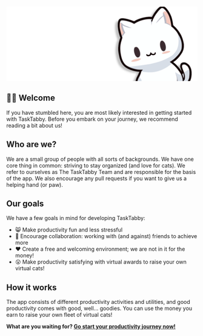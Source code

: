![Tabby Banner](https://github.com/TaskTabby/.github/blob/main/Banner.png)

## 👋😸 Welcome

If you have stumbled here, you are most likely interested in getting started with TaskTabby. Before you embark on your journey, we recommend reading a bit about us!

## Who are we?

We are a small group of people with all sorts of backgrounds. We have one core thing in common: striving to stay organized (and love for cats). We refer to ourselves as The TaskTabby Team and are responsible for the basis of the app. We also encourage any pull requests if you want to give us a helping hand (or paw). 

## Our goals

We have a few goals in mind for developing TaskTabby:
- 😸 Make productivity fun and less stressful 
- 🙏 Encourage collaboration: working with (and against) friends to achieve more
- ❤️ Create a free and welcoming environment; we are not in it for the money!
- 😮 Make productivity satisfying with virtual awards to raise your own virtual cats!

## How it works

The app consists of different productivity activities and utilities, and good productivity comes with good, well... goodies. You can use the money you earn to raise your own fleet of virtual cats! 

**What are you waiting for? [Go start your productivity journey now!]()**
